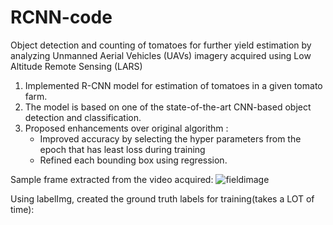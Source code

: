 # RCNN-code

Object detection and counting of tomatoes for further yield estimation by analyzing Unmanned Aerial Vehicles (UAVs) imagery acquired using Low Altitude Remote Sensing (LARS) 
1. Implemented R-CNN model for estimation of tomatoes in a given tomato farm. 
2. The model is based on one of the state-of-the-art CNN-based object detection and classification.
3. Proposed enhancements over original algorithm :
    - Improved accuracy by selecting the hyper parameters from the epoch that has least loss during training
    - Refined each bounding box using regression.

Sample frame extracted from the video acquired:
![fieldimage](https://user-images.githubusercontent.com/60587239/81495671-feb50700-927f-11ea-8fab-0cd903c59247.jpg)

Using labelImg, created the ground truth labels for training(takes a LOT of time):

